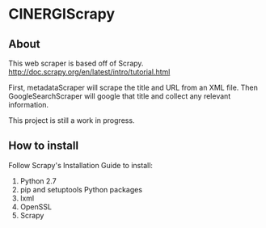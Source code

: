 # CINERGIScrapy

## About
This web scraper is based off of Scrapy.
http://doc.scrapy.org/en/latest/intro/tutorial.html

First, metadataScraper will scrape the title and URL from an XML file.
Then GoogleSearchScraper will google that title and collect any relevant information.

This project is still a work in progress.

## How to install
Follow Scrapy's Installation Guide to install:

1. Python 2.7
2. pip and setuptools Python packages
3. lxml
4. OpenSSL
5. Scrapy 